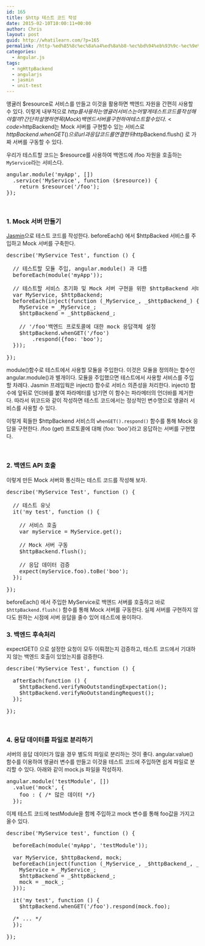 ```yaml
---
id: 165
title: $http 테스트 코드 작성
date: 2015-02-10T10:00:11+00:00
author: Chris
layout: post
guid: http://whatilearn.com/?p=165
permalink: /http-%ed%85%8c%ec%8a%a4%ed%8a%b8-%ec%bd%94%eb%93%9c-%ec%9e%91%ec%84%b1/
categories:
  - Angular.js
tags:
  - ngHttpBackend
  - angularjs
  - jasmin
  - unit-test
---
```

앵귤러 $resource로 서비스를 만들고 이것을 활용하면 백엔드 자원을 간편히 사용할 수 있다. 이렇게 내부적으로 $http를 사용하는 앵귤러 서비스는 어떻게 테스트 코드를 작성해야할까? 간단히 설명하면 목(Mock) 백엔드 서버를 구현하여 테스트할 수 있다. <code>$httpBackend</code>는 Mock 서버를 구현할수 있는 서비스로 $httpBackend.whenGET()으로 url과 응답 코드를 연결한 뒤  $httpBackend.flush() 로 가짜 서버를 구동할 수 있다.

우리가 테스트할 코드는 $resource를 사용하여 백엔드에 /foo 자원을 호출하는 <code>MyService</code>라는 서비스다.

<pre class="top-margin:22 bottom-margin:22 toolbar-hide:false whitespace-after:1 lang:js decode:true">angular.module('myApp', [])
  .service('MyService', function ($resource)) {
    return $resource('/foo');
});</pre>

&nbsp;

<h3>1. Mock 서버 만들기</h3>

<a href="http://jasmine.github.io/2.0/introduction.html">Jasmin</a>으로 테스트 코드를 작성한다. beforeEach() 에서 $httpBacked 서비스를 주입하고 Mock 서버를 구축한다.

<pre class="theme:solarized-dark whitespace-before:1 whitespace-after:1 lang:js decode:true ">describe('MyService Test', function () {  
  
  // 테스트할 모듈 주입, angular.module() 과 다름 
  beforeEach(module('myApp'));

  // 테스트할 서비스 초기화 및 Mock 서버 구현을 위한 $httpBackend 서비스 주입
  var MyService, $httpBackend;
  beforeEach(inject(function (_MyService_, _$httpBackend_) {
    MyService = _MyService_;
    $httpBackend = _$httpBackend_;

    // '/foo'백엔드 프로토콜에 대한 mock 응답객체 설정
    $httpBackend.whenGET('/foo')
        .respond({foo: 'boo');
  }));
  
});</pre>

module()함수로 테스트에서 사용할 모듈을 주입한다. 이것은 모듈을 정의하는 함수인 angular.module()과 별개이다. 모듈을 주입했으면 테스트에서 사용할 서비스를 주입할 차례다. Jasmin 프레임웍은 inject() 함수로 서비스 의존성을 처리한다. inject() 함수에 앞뒤로 언더바를 붙여 파라메터를 넘기면 이 함수는 파라메터의 언더바를 제거한다. 따라서 위코드와 같이 작성하면 테스트 코드에서는 정상적인 변수명으로 앵귤러 서비스를 사용할 수 있다.

이렇게 획들한 $httpBackend 서비스의 <code>whenGET().respond()</code> 함수를 통해 Mock 응답을 구현한다. /foo (get) 프로토콜에 대해 {foo: 'boo'}라고 응답하는 서버를 구현했다.

&nbsp;

<h3>2. 백엔드 API 호출</h3>

이렇게 만든 Mock 서버와 통신하는 테스트 코드를 작성해 보자.

<pre class="lang:js decode:true">describe('MyService Test', function () {

  // 테스트 유닛
  it('my test', function () {
    
    // 서비스 호출 
    var myService = MyService.get();
      
    // Mock 서버 구동
    $httpBackend.flush();

    // 응답 데이터 검증
    expect(myService.foo).toBe('boo');
  });

});</pre>

beforeEach() 에서 주입한 MyService로 백엔드 서버를 호출하고 바로 <code>$httpBackend.flush()</code> 함수를 통해 Mock 서버를 구동한다. 실제 서버를 구현하지 않다도 원하는 시점에 서버 응답을 줄수 있어 테스트에 용이하다.

<h3>3. 백엔드 후속처리</h3>

expectGET() 으로 설정한 요청이 모두 이뤄졌는지 검증하고, 테스트 코드에서 기대하지 않는 백엔드 호출이 있었는지를 검증한다.

<pre class="lang:js decode:true">describe('MyService Test', function () {

  afterEach(function () {
    $httpBackend.verifyNoOutstandingExpectation();
    $httpBackend.verifyNoOutstandingRequest();
  });

});</pre>

&nbsp;

<h3>4. 응답 데이터를 파일로 분리하기</h3>

서버의 응답 데이터가 많을 경우 별도의 파일로 분리하는 것이 좋다. angular.value() 함수를 이용하여 앵귤러 변수를 만들고 이것을 테스트 코드에 주입하면 쉽게 파일로 분리할 수 있다. 아래와 같이 mock.js 파일을 작성하자.

<pre class="lang:js decode:true ">angular.module('testModule', [])
  .value('mock', {
    foo : { /* 많은 데이터 */}
  });</pre>

이제 테스트 코드에 testModule을 함께 주입하고 mock 변수를 통해 foo값을 가지고 올수 있다.

<pre class="lang:js decode:true ">describe('MyService test', function () {

  beforeEach(module('myApp', 'testModule'));

  var MyService, $httpBackend, mock;
  beforeEach(inject(function (_MyService_, _$httpBackend_, _mock_) {
    MyService = _MyService_;
    $httpBackend = _$httpBackend_;
    mock = _mock_;
  }));

  it('my test', function () {
    $httpBackend.whenGET('/foo').respond(mock.foo);

  /* ... */
  });

});
</pre>

&nbsp;

&nbsp;